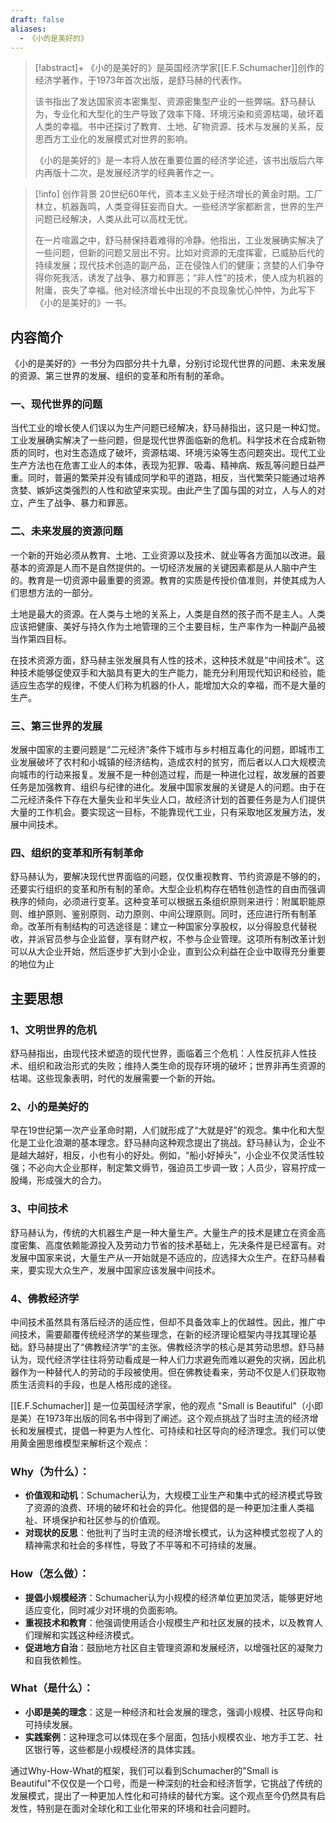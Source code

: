 ```yaml
---
draft: false
aliases:
  - 《小的是美好的》
---
```

> [!abstract]+
> 《小的是美好的》是英国经济学家[[E.F.Schumacher]]创作的经济学著作，于1973年首次出版，是舒马赫的代表作。
> 
> 该书指出了发达国家资本密集型、资源密集型产业的一些弊端。舒马赫认为，专业化和大型化的生产导致了效率下降、环境污染和资源枯竭，破坏着人类的幸福。书中还探讨了教育、土地、矿物资源、技术与发展的关系，反思西方工业化的发展模式对世界的影响。
> 
> 《小的是美好的》是一本将人放在重要位置的经济学论述，该书出版后六年内再版十二次，是发展经济学的经典著作之一。

> [!info] 创作背景
> 20世纪60年代，资本主义处于经济增长的黄金时期。工厂林立，机器轰鸣，人类变得狂妄而自大。一些经济学家都断言，世界的生产问题已经解决，人类从此可以高枕无忧。
> 
> 在一片喧嚣之中，舒马赫保持着难得的冷静。他指出，工业发展确实解决了一些问题，但新的问题又层出不穷。比如对资源的无度挥霍，已威胁后代的持续发展；现代技术创造的副产品，正在侵蚀人们的健康；贪婪的人们争夺得你死我活，诱发了战争、暴力和罪恶；“非人性”的技术，使人成为机器的附庸，丧失了幸福。他对经济增长中出现的不良现象忧心忡忡，为此写下《小的是美好的》一书。

## 内容简介

《小的是美好的》一书分为四部分共十九章，分别讨论现代世界的问题、未来发展的资源、第三世界的发展、组织的变革和所有制的革命。

### 一、现代世界的问题

当代工业的增长使人们误以为生产问题已经解决，舒马赫指出，这只是一种幻觉。工业发展确实解决了一些问题，但是现代世界面临新的危机。科学技术在合成新物质的同时，也对生态造成了破坏，资源枯竭、环境污染等生态问题突出。现代工业生产方法也在危害工业人的本体，表现为犯罪、吸毒、精神病、叛乱等问题日益严重。同时，普遍的繁荣并没有铺成同学和平的道路，相反，当代繁荣只能通过培养贪婪、嫉妒这类强烈的人性和欲望来实现。由此产生了国与国的对立，人与人的对立，产生了战争、暴力和罪恶。

### 二、未来发展的资源问题

一个新的开始必须从教育、土地、工业资源以及技术、就业等各方面加以改进。最基本的资源是人而不是自然提供的。一切经济发展的关键因素都是从人脑中产生的。教育是一切资源中最重要的资源。教育的实质是传授价值准则，并使其成为人们思想方法的一部分。

土地是最大的资源。在人类与土地的关系上，人类是自然的孩子而不是主人。人类应该把健康、美好与持久作为土地管理的三个主要目标，生产率作为一种副产品被当作第四目标。

在技术资源方面，舒马赫主张发展具有人性的技术，这种技术就是“中间技术”。这种技术能够促使双手和大脑具有更大的生产能力，能充分利用现代知识和经验，能适应生态学的规律，不使人们称为机器的仆人，能增加大众的幸福，而不是大量的生产。

### 三、第三世界的发展

发展中国家的主要问题是“二元经济”条件下城市与乡村相互毒化的问题，即城市工业发展破坏了农村和小城镇的经济结构，造成农村的贫穷，而后者以人口大规模流向城市的行动来报复。发展不是一种创造过程，而是一种进化过程，故发展的首要任务是加强教育、组织与纪律的进化。发展中国家发展的关键是人的问题。由于在二元经济条件下存在大量失业和半失业人口，故经济计划的首要任务是为人们提供大量的工作机会。要实现这一目标，不能靠现代工业，只有采取地区发展方法，发展中间技术。

### 四、组织的变革和所有制革命

舒马赫认为，要解决现代世界面临的问题，仅仅重视教育、节约资源是不够的的，还要实行组织的变革和所有制的革命。大型企业机构存在牺牲创造性的自由而强调秩序的倾向，必须进行变革。这种变革可以根据五条组织原则来进行：附属职能原则、维护原则、鉴别原则、动力原则、中间公理原则。同时，还应进行所有制革命。改革所有制结构的可选途径是：建立一种国家分享股权，以分得股息代替税收，并派官员参与企业监督，享有财产权，不参与企业管理。这项所有制改革计划可以从大企业开始，然后逐步扩大到小企业，直到公众利益在企业中取得充分重要的地位为止

## 主要思想

### 1、文明世界的危机

舒马赫指出，由现代技术塑造的现代世界，面临着三个危机：人性反抗非人性技术、组织和政治形式的失败；维持人类生命的现存环境的破坏；世界非再生资源的枯竭。这些现象表明，时代的发展需要一个新的开始。

### 2、小的是美好的

早在19世纪第一次产业革命时期，人们就形成了“大就是好”的观念。集中化和大型化是工业化浪潮的基本理念。舒马赫向这种观念提出了挑战。舒马赫认为，企业不是越大越好，相反，小也有小的好处。例如，“船小好掉头”，小企业不仅灵活性较强；不必向大企业那样，制定繁文缛节，强迫员工步调一致；人员少，容易拧成一股绳，形成强大的合力。

### 3、中间技术

舒马赫认为，传统的大机器生产是一种大量生产。大量生产的技术是建立在资金高度密集、高度依赖能源投入及劳动力节省的技术基础上，先决条件是已经富有。对发展中国家来说，大量生产从一开始就是不适应的，应选择大众生产。在舒马赫看来，要实现大众生产，发展中国家应该发展中间技术。

### 4、佛教经济学

中间技术虽然具有落后经济的适应性，但却不具备效率上的优越性。因此，推广中间技术，需要颠覆传统经济学的某些理念，在新的经济理论框架内寻找其理论基础。舒马赫提出了“佛教经济学”的主张。佛教经济学的核心是其劳动思想。舒马赫认为，现代经济学往往将劳动看成是一种人们力求避免而难以避免的灾祸，因此机器作为一种替代人的劳动的手段被使用。但在佛教徒看来，劳动不仅是人们获取物质生活资料的手段，也是人格形成的途径。

[[E.F.Schumacher]] 是一位英国经济学家，他的观点 "Small is Beautiful"（小即是美）在1973年出版的同名书中得到了阐述。这个观点挑战了当时主流的经济增长和发展模式，提倡一种更为人性化、可持续和社区导向的经济理念。我们可以使用黄金圈思维模型来解析这个观点：

### Why（为什么）：
- **价值观和动机**：Schumacher认为，大规模工业生产和集中式的经济模式导致了资源的浪费、环境的破坏和社会的异化。他提倡的是一种更加注重人类福祉、环境保护和社区参与的价值观。
- **对现状的反思**：他批判了当时主流的经济增长模式，认为这种模式忽视了人的精神需求和社会的多样性，导致了不平等和不可持续的发展。

### How（怎么做）：
- **提倡小规模经济**：Schumacher认为小规模的经济单位更加灵活，能够更好地适应变化，同时减少对环境的负面影响。
- **重视技术和教育**：他强调使用适合小规模生产和社区发展的技术，以及教育人们理解和实践这种经济模式。
- **促进地方自治**：鼓励地方社区自主管理资源和发展经济，以增强社区的凝聚力和自我依赖性。

### What（是什么）：
- **小即是美的理念**：这是一种经济和社会发展的理念，强调小规模、社区导向和可持续发展。
- **实践案例**：这种理念可以体现在多个层面，包括小规模农业、地方手工艺、社区银行等，这些都是小规模经济的具体实践。

通过Why-How-What的框架，我们可以看到Schumacher的"Small is Beautiful"不仅仅是一个口号，而是一种深刻的社会和经济哲学，它挑战了传统的发展模式，提出了一种更加人性化和可持续的替代方案。这个观点至今仍然具有启发性，特别是在面对全球化和工业化带来的环境和社会问题时。
